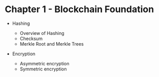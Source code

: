 # Chapter 1 - Blockchain Foundation

* Hashing

  * Overview of Hashing
  * Checksum
  * Merkle Root and Merkle Trees

* Encryption

  * Asymmetric encryption
  * Symmetric encryption




